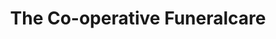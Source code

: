 ---
title: "The Co-operative Funeralcare"
url: /ledbury/the-co-operative-funeralcare/
shop: funeral directors
---